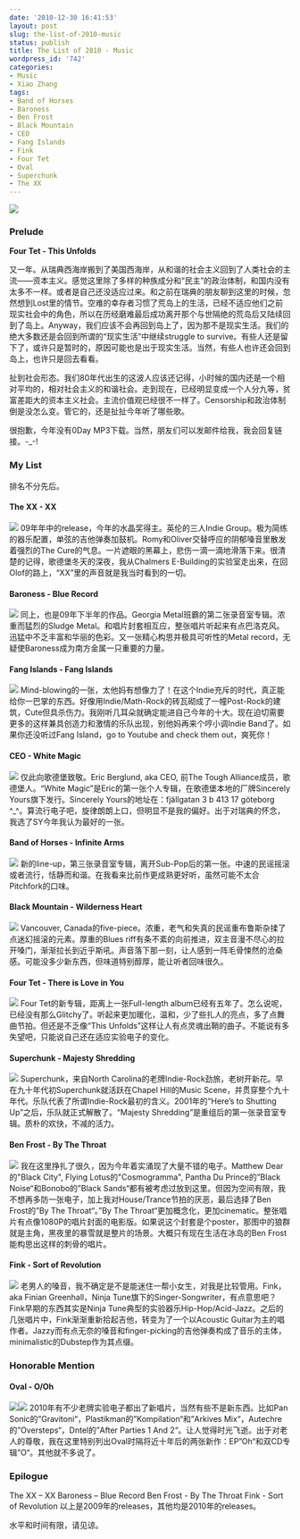 ```yaml
---
date: '2010-12-30 16:41:53'
layout: post
slug: the-list-of-2010-music
status: publish
title: The List of 2010 - Music
wordpress_id: '742'
categories:
- Music
- Xiao Zhang
tags:
- Band of Horses
- Baroness
- Ben Frost
- Black Mountain
- CEO
- Fang Islands
- Fink
- Four Tet
- Oval
- Superchunk
- The XX
---
```


![](http://cdn.pitchfork.com/media/4667515236_0f606ff621_b.jpg)


### Prelude



**Four Tet - This Unfolds**

又一年。从瑞典西海岸搬到了美国西海岸，从和谐的社会主义回到了人类社会的主流——资本主义。感觉这里除了多样的种族成分和“民主”的政治体制，和国内没有太多不一样。或者是自己还没适应过来。和之前在瑞典的朋友聊到这里的时候，忽然想到Lost里的情节。空难的幸存者习惯了荒岛上的生活，已经不适应他们之前现实社会中的角色，所以在历经磨难最后成功离开那个与世隔绝的荒岛后又陆续回到了岛上。Anyway，我们应该不会再回到岛上了，因为那不是现实生活。我们的绝大多数还是会回到所谓的“现实生活”中继续struggle to survive。有些人还是留下了，或许只是暂时的，原因可能也是出于现实生活。当然，有些人也许还会回到岛上，也许只是回去看看。

扯到社会形态。我们80年代出生的这波人应该还记得，小时候的国内还是一个相对平均的，相对社会主义的和谐社会。走到现在，已经明显变成一个人分九等，贫富差距大的资本主义社会。主流价值观已经很不一样了。Censorship和政治体制倒是没怎么变。管它的，还是扯扯今年听了哪些歌。

很抱歉，今年没有0Day MP3下载。当然，朋友们可以发邮件给我，我会回复链接。-_-!


### My List


排名不分先后。



#### The XX - XX


![](http://upload.wikimedia.org/wikipedia/commons/a/ae/Xx_album_cover.svg)
09年年中的release，今年的水晶奖得主。英伦的三人Indie Group。极为简练的器乐配置，单弦的吉他弹奏加鼓机。Romy和Oliver交替呼应的阴郁嗓音里散发着强烈的The Cure的气息。一片遮眼的黑幕上，悲伤一滴一滴地滑落下来。很清楚的记得，歌德堡冬天的深夜，我从Chalmers E-Building的实验室走出来，在回Olof的路上，“XX”里的声音就是我当时看到的一切。


#### Baroness - Blue Record


![](http://upload.wikimedia.org/wikipedia/en/0/0e/Baroness_-_Blue_Record.jpg)
同上，也是09年下半年的作品。Georgia Metal班霸的第二张录音室专辑。浓重而猛烈的Sludge Metal。和唱片封套相互应，整张唱片听起来有点巴洛克风。迅猛中不乏丰富和华丽的色彩。又一张精心构思并极具可听性的Metal record，无疑使Baroness成为南方金属一只重要的力量。


#### Fang Islands - Fang Islands


![](http://upload.wikimedia.org/wikipedia/en/2/22/Fang_Island.jpg)
Mind-blowing的一张，太他妈有想像力了！在这个Indie充斥的时代，真正能给你一巴掌的东西。好像用Indie/Math-Rock的砖瓦砌成了一幢Post-Rock的建筑，Cute但具杀伤力。我刚听几耳朵就确定能进自己今年的十大。现在迫切需要更多的这样兼具创造力和激情的乐队出现，别他妈再来个哼小调Indie Band了。如果你还没听过Fang Island，go to Youtube and check them out，爽死你！


#### CEO - White Magic


![](http://cdn.pitchfork.com/media/2882148.jpg)
仅此向歌德堡致敬。Eric Berglund, aka CEO, 前The Tough Alliance成员，歌德堡人。“White Magic”是Eric的第一张个人专辑，在歌德堡本地的厂牌Sincerely Yours旗下发行。Sincerely Yours的地址在：fjällgatan 3 b 413 17 göteborg ^_^。算流行电子吧，旋律朗朗上口，但明显不是我的偏好。出于对瑞典的怀念，我选了SY今年我认为最好的一张。


#### Band of Horses - Infinite Arms


![](http://upload.wikimedia.org/wikipedia/en/4/4d/Infinitearms.jpg)
新的line-up，第三张录音室专辑，离开Sub-Pop后的第一张。中速的民谣摇滚或者流行，恬静而和谐。在我看来比前作更成熟更好听，虽然可能不太合Pitchfork的口味。


#### Black Mountain - Wilderness Heart


![](http://cdn.pitchfork.com/media/wildernessheart200.jpg)
Vancouver, Canada的five-piece。浓重，老气和失真的民谣重布鲁斯杂揉了点迷幻摇滚的元素。厚重的Blues riff有条不紊的向前推进，双主音漫不尽心的拉开嗓门，渐渐拉长到近乎斯吼。声音落下那一刻，让人感到一阵毛骨悚然的沧桑感。可能没多少新东西，但味道特别醇厚，能让听者回味很久。


#### Four Tet - There is Love in You


![](http://upload.wikimedia.org/wikipedia/en/3/3d/Four_Tet_-_There_Is_Love_in_You_(CD).jpg)
Four Tet的新专辑，距离上一张Full-length album已经有五年了。怎么说呢，已经没有那么Glitchy了。听起来更加暖化，温和，少了些扎人的亮点，多了点舞曲节拍。但还是不乏像“This Unfolds”这样让人有点灵魂出鞘的曲子。不能说有多失望吧，只能说自己还在适应实验电子的变化。


#### Superchunk - Majesty Shredding


![](http://upload.wikimedia.org/wikipedia/en/e/ee/Majesty_Shredding_cover.jpg)
Superchunk，来自North Carolina的老牌Indie-Rock劲旅，老树开新花。早在九十年代初Superchunk就活跃在Chapel Hill的Music Scene，并贯穿整个九十年代。乐队代表了所谓Indie-Rock最初的含义。2001年的“Here’s to Shutting Up”之后，乐队就正式解散了。“Majesty Shredding”是重组后的第一张录音室专辑。质朴的欢快，不减的活力。


#### Ben Frost - By The Throat


![](http://upload.wikimedia.org/wikipedia/en/e/e7/BenFrostByTheThroat_300_300.jpg)
我在这里挣扎了很久，因为今年着实涌现了大量不错的电子。Matthew Dear的"Black City", Flying Lotus的"Cosmogramma", Pantha Du Prince的”Black Noise“和Bonobo的”Black Sands“都有被考虑过放到这里。但因为空间有限，我不想再多防一张电子，加上我对House/Trance节拍的厌恶，最后选择了Ben Frost的”By The Throat“。”By The Throat“更加概念化，更加cinematic。整张唱片有点像1080P的唱片封面的电影版。如果说这个封套是个poster，那图中的狼群就是主角，黑夜里的暴雪就是整片的场景。大概只有现在生活在冰岛的Ben Frost能构思出这样的刺骨的唱片。


#### Fink - Sort of Revolution


![](http://ninjatune.net/files/images/fink/two/zen146.jpg)
老男人的嗓音，我不确定是不是能迷住一帮小女生，对我是比较管用。Fink，aka Finian Greenhall，Ninja Tune旗下的Singer-Songwriter，有点意思吧？Fink早期的东西其实是Ninja Tune典型的实验器乐Hip-Hop/Acid-Jazz。之后的几张唱片中，Fink渐渐重新拾起吉他，转变为了一个以Acoustic Guitar为主的唱作者。Jazzy而有点无奈的嗓音和finger-picking的吉他弹奏构成了音乐的主体，minimalistic的Dubstep作为其点缀。


### Honorable Mention




#### Oval - O/Oh


![](http://cdn.pitchfork.com/media/ovalo200.jpg)![](http://www.thrilljockey.com/assets/covers/104798.jpg)
2010年有不少老牌实验电子都出了新唱片，当然有些不是新东西。比如Pan Sonic的”Gravitoni“，Plastikman的”Kompilation“和”Arkives Mix“，Autechre的”Oversteps“，Dntel的”After Parties 1 And 2“。让人觉得时光飞逝。出于对老人的尊敬，我在这里特别列出Oval时隔将近十年后的两张新作：EP”Oh“和双CD专辑”O“。其他就不多说了。


### Epilogue


The XX – XX
Baroness – Blue Record
Ben Frost - By The Throat
Fink - Sort of Revolution
以上是2009年的releases，其他均是2010年的releases。

水平和时间有限，请见谅。
